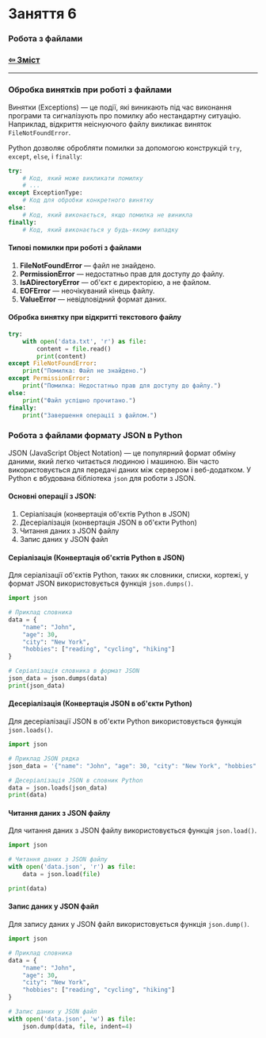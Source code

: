 # Заняття 6

### Робота з файлами

### [&#8678; Зміст](../index.md)

---

### Обробка винятків при роботі з файлами

Винятки (Exceptions) — це події, які виникають під час виконання програми та сигналізують про помилку або нестандартну ситуацію.  
Наприклад, відкриття неіснуючого файлу викликає виняток `FileNotFoundError`.

Python дозволяє обробляти помилки за допомогою конструкцій `try`, `except`, `else`, і `finally`:  

```python
try:
    # Код, який може викликати помилку
    # ...
except ExceptionType:
    # Код для обробки конкретного винятку
else:
    # Код, який виконається, якщо помилка не виникла
finally:
    # Код, який виконається у будь-якому випадку
```

#### Типові помилки при роботі з файлами

1. **FileNotFoundError** — файл не знайдено.
2. **PermissionError** — недостатньо прав для доступу до файлу.
3. **IsADirectoryError** — об'єкт є директорією, а не файлом.
4. **EOFError** — неочікуваний кінець файлу.
5. **ValueError** — невідповідний формат даних.


#### Обробка винятку при відкритті текстового файлу

```python
try:
    with open('data.txt', 'r') as file:
        content = file.read()
        print(content)
except FileNotFoundError:
    print("Помилка: Файл не знайдено.")
except PermissionError:
    print("Помилка: Недостатньо прав для доступу до файлу.")
else:
    print("Файл успішно прочитано.")
finally:
    print("Завершення операції з файлом.")
```


### Робота з файлами формату JSON в Python

JSON (JavaScript Object Notation) — це популярний формат обміну даними, 
який легко читається людиною і машиною. Він часто використовується для передачі
даних між сервером і веб-додатком. У Python є вбудована 
бібліотека `json` для роботи з JSON.

#### Основні операції з JSON:

1. Серіалізація (конвертація об'єктів Python в JSON)
2. Десеріалізація (конвертація JSON в об'єкти Python)
3. Читання даних з JSON файлу
4. Запис даних у JSON файл

#### Серіалізація (Конвертація об'єктів Python в JSON)

Для серіалізації об'єктів Python, таких як словники, списки, кортежі,
у формат JSON використовується функція `json.dumps()`.

```python
import json

# Приклад словника
data = {
    "name": "John",
    "age": 30,
    "city": "New York",
    "hobbies": ["reading", "cycling", "hiking"]
}

# Серіалізація словника в формат JSON
json_data = json.dumps(data)
print(json_data)
```

#### Десеріалізація (Конвертація JSON в об'єкти Python)

Для десеріалізації JSON в об'єкти Python використовується функція `json.loads()`.

```python
import json

# Приклад JSON рядка
json_data = '{"name": "John", "age": 30, "city": "New York", "hobbies": ["reading", "cycling", "hiking"]}'

# Десеріалізація JSON в словник Python
data = json.loads(json_data)
print(data)
```

#### Читання даних з JSON файлу

Для читання даних з JSON файлу використовується функція `json.load()`.

```python
import json

# Читання даних з JSON файлу
with open('data.json', 'r') as file:
    data = json.load(file)

print(data)
```

#### Запис даних у JSON файл

Для запису даних у JSON файл використовується функція `json.dump()`.

```python
import json

# Приклад словника
data = {
    "name": "John",
    "age": 30,
    "city": "New York",
    "hobbies": ["reading", "cycling", "hiking"]
}

# Запис даних у JSON файл
with open('data.json', 'w') as file:
    json.dump(data, file, indent=4)
```
